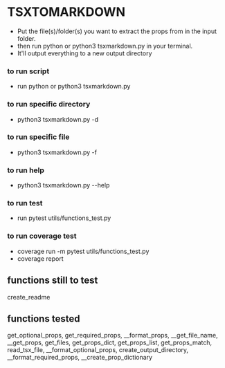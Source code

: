 
TSXTOMARKDOWN
=============

- Put the file(s)/folder(s) you want to extract the props from in the input folder.
- then run python or python3 tsxmarkdown.py in your terminal.
- It'll output everything to a new output directory


### to run script
- run python or python3 tsxmarkdown.py

### to run specific directory
- python3 tsxmarkdown.py  -d <directory path>

### to run specific file
- python3 tsxmarkdown.py  -f <file path>

### to run help
- python3 tsxmarkdown.py --help

### to run test
- run pytest utils/functions_test.py

### to run coverage test
- coverage run -m pytest utils/functions_test.py
- coverage report

## functions still to test
create_readme



## functions tested
get_optional_props,
get_required_props,
__format_props,
__get_file_name,
__get_props,
get_files,
get_props_dict,
get_props_list,
get_props_match,
read_tsx_file,
__format_optional_props,
create_output_directory,
__format_required_props,
__create_prop_dictionary
